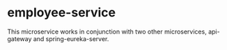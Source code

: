 # employee-service
This microservice works in conjunction with two other microservices,  api-gateway and spring-eureka-server.